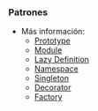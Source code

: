 ### Patrones

- Más información:
    - [Prototype](https://www.wikiwand.com/es/Prototype_(patr%C3%B3n_de_dise%C3%B1o))
    - [Module](https://www.wikiwand.com/es/Module_(patr%C3%B3n_de_dise%C3%B1o))
    - [Lazy Definition](http://www.wikiwand.com/es/Evaluaci%C3%B3n_perezosa)
    - [Namespace](http://www.wikiwand.com/es/Espacio_de_nombres)
    - [Singleton](https://www.wikiwand.com/es/Singleton)
    - [Decorator](https://www.wikiwand.com/es/Decorator_(patr%C3%B3n_de_dise%C3%B1o))
    - [Factory](https://www.wikiwand.com/es/Factory_Method_(patr%C3%B3n_de_dise%C3%B1o))